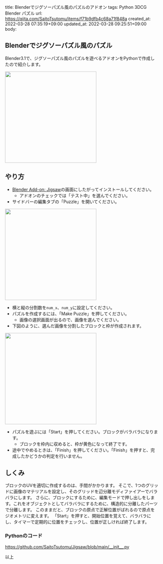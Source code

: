 title: Blenderでジグソーパズル風のパズルのアドオン
tags: Python 3DCG Blender パズル
url: https://qiita.com/SaitoTsutomu/items/f71b9dfb4c68a71f848a
created_at: 2022-03-28 07:35:19+09:00
updated_at: 2022-03-28 09:25:51+09:00
body:

## Blenderでジグソーパズル風のパズル

Blender3.1で、ジグソーパズル風のパズルを遊べるアドオンをPythonで作成したので紹介します。

<img src="https://qiita-image-store.s3.ap-northeast-1.amazonaws.com/0/13955/0567dc42-2a5b-343f-5944-3c8b45db5a35.png" width="300">


## やり方

- [Blender Add-on: Jigsaw](https://github.com/SaitoTsutomu/Jigsaw)の画面にしたがってインストールしてください。
    - アドオンのチェックでは「テスト中」を選んでください。
- サイドバーの編集タブの「Puzzle」を開いてください。

<img src="https://qiita-image-store.s3.ap-northeast-1.amazonaws.com/0/13955/d3ab43df-16d4-0e3a-6684-509645ec1274.png" width="300">

- 横と縦の分割数を`num_x`、`num_y`に設定してください。
- パズルを作成するには、「Make Puzzle」を押してください。
    - 画像の選択画面が出るので、画像を選んでください。
- 下図のように、選んだ画像を分割したブロックと枠が作成されます。

<img src="https://qiita-image-store.s3.ap-northeast-1.amazonaws.com/0/13955/ee3d867d-1e1e-5218-e7e7-d316278eb385.png" width="300">

- パズルを遊ぶには「Start」を押してください。ブロックがバラバラになります。
    - ブロックを枠内に収めると、枠が黄色になって終了です。
- 途中でやめるときは、「Finish」を押してください。「Finish」を押すと、完成したかどうかの判定を行いません。

## しくみ

ブロックのUVを適切に作成するのは、手間がかかります。
そこで、1つのグリッドに画像のマテリアルを設定し、そのグリッドを辺分離モディファイアーでバラバラにします。
さらに、ブロックにするために、編集モードで押し出しをします。これをオブジェクトとしてバラバラにするために、構造的に分離したパーツで分離します。
このままだと、ブロックの原点で正解位置がばれるので原点をジオメトリに変えます。
「Start」を押すと、開始位置を覚えて、バラバラにし、タイマーで定期的に位置をチェックし、位置が正しければ終了します。

### Pythonのコード

https://github.com/SaitoTsutomu/Jigsaw/blob/main/__init__.py

以上


